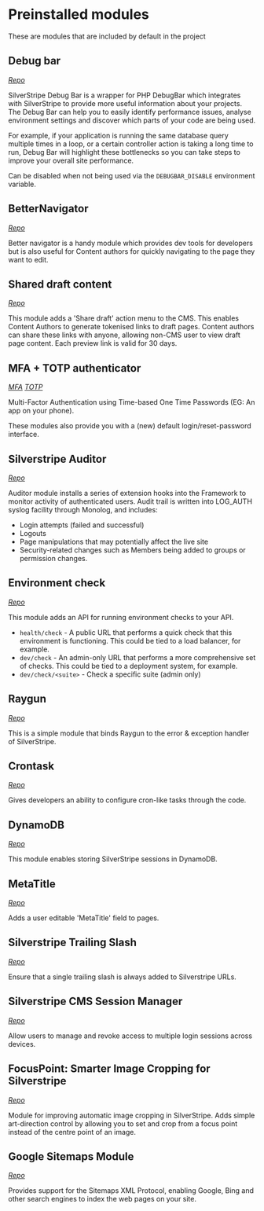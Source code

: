 # Preinstalled modules

These are modules that are included by default in the project

## Debug bar
_[Repo](https://github.com/lekoala/silverstripe-debugbar)_

SilverStripe Debug Bar is a wrapper for PHP DebugBar which integrates with SilverStripe to provide more useful
information about your projects. The Debug Bar can help you to easily identify performance issues, analyse environment
settings and discover which parts of your code are being used.

For example, if your application is running the same database query multiple times in a loop, or a certain controller
action is taking a long time to run, Debug Bar will highlight these bottlenecks so you can take steps to improve your
overall site performance.

Can be disabled when not being used via the `DEBUGBAR_DISABLE` environment variable.

## BetterNavigator
_[Repo](https://github.com/jonom/silverstripe-betternavigator)_

Better navigator is a handy module which provides dev tools for developers but is also useful for Content authors for
quickly navigating to the page they want to edit.

## Shared draft content
_[Repo](https://github.com/silverstripe/silverstripe-sharedraftcontent)_

This module adds a 'Share draft' action menu to the CMS. This enables Content Authors to generate tokenised links to
draft pages. Content authors can share these links with anyone, allowing non-CMS user to view draft page content. Each
preview link is valid for 30 days.

## MFA + TOTP authenticator
_[MFA](https://github.com/silverstripe/silverstripe-mfa)_
_[TOTP](https://github.com/silverstripe/silverstripe-totp-authenticator)_

Multi-Factor Authentication using Time-based One Time Passwords (EG: An app on your phone).

These modules also provide you with a (new) default login/reset-password interface.

## Silverstripe Auditor
_[Repo](https://github.com/silverstripe/silverstripe-auditor)_

Auditor module installs a series of extension hooks into the Framework to monitor activity of authenticated users. Audit
trail is written into LOG_AUTH syslog facility through Monolog, and includes:

* Login attempts (failed and successful)
* Logouts
* Page manipulations that may potentially affect the live site
* Security-related changes such as Members being added to groups or permission changes.

## Environment check
_[Repo](https://github.com/silverstripe/silverstripe-environmentcheck)_

This module adds an API for running environment checks to your API.

* `health/check` - A public URL that performs a quick check that this environment is functioning. This could be tied to
a load balancer, for example.
* `dev/check` - An admin-only URL that performs a more comprehensive set of checks. This could be tied to a deployment
system, for example.
* `dev/check/<suite>` - Check a specific suite (admin only)

## Raygun
_[Repo](https://github.com/silverstripe/silverstripe-raygun)_

This is a simple module that binds Raygun to the error & exception handler of SilverStripe.

## Crontask
_[Repo](https://github.com/silverstripe/silverstripe-crontask)_

Gives developers an ability to configure cron-like tasks through the code.

## DynamoDB
_[Repo](https://github.com/silverstripe/silverstripe-dynamodb)_

This module enables storing SilverStripe sessions in DynamoDB.

## MetaTitle
_[Repo](https://github.com/kinglozzer/silverstripe-metatitle)_

Adds a user editable 'MetaTitle' field to pages.

## Silverstripe Trailing Slash
_[Repo](https://github.com/axllent/silverstripe-trailing-slash)_

Ensure that a single trailing slash is always added to Silverstripe URLs.

## Silverstripe CMS Session Manager
_[Repo](https://github.com/silverstripe/silverstripe-session-manager)_

Allow users to manage and revoke access to multiple login sessions across devices.

## FocusPoint: Smarter Image Cropping for Silverstripe
_[Repo](https://github.com/jonom/silverstripe-focuspoint)_

Module for improving automatic image cropping in SilverStripe. Adds simple art-direction control by allowing you to set and crop from a focus point instead of the centre point of an image.

## Google Sitemaps Module
_[Repo](https://github.com/wilr/silverstripe-googlesitemaps)_

Provides support for the Sitemaps XML Protocol, enabling Google, Bing and other search engines to index the web pages on your site.
